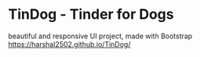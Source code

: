 # TinDog - Tinder for Dogs
beautiful and responsive UI project, made with Bootstrap<br>
https://harshal2502.github.io/TinDog/
